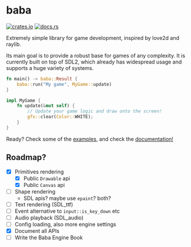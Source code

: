 # baba

[![crates.io](https://img.shields.io/crates/v/baba)](https://crates.io/crates/baba)
[![docs.rs](https://img.shields.io/docsrs/baba)](https://docs.rs/pomprt)

Extremely simple library for game development, inspired by love2d and raylib.

Its main goal is to provide a robust base for games of any complexity. It is currently built on top of SDL2, which
already has widespread usage and supports a huge variety of systems.

``` rs
fn main() -> baba::Result {
    baba::run("My game", MyGame::update)
}

impl MyGame {
    fn update(&mut self) {
        // Update your game logic and draw onto the screen!
        gfx::clear(Color::WHITE);
    }
}
```

Ready? Check some of the [examples](examples/), and check the [documentation!](https://docs.rs/baba)

## Roadmap?

- [x] Primitives rendering
  - [x] Public `Drawable` api
  - [x] Public `Canvas` api
- [ ] Shape rendering
  - SDL apis? maybe use `epaint`? both?
- [ ] Text rendering (SDL_ttf)
- [ ] Event alternative to `input::is_key_down` etc
- [ ] Audio playback (SDL_audio)
- [ ] Config loading, also more engine settings
- [x] Document all APIs
- [ ] Write the Baba Engine Book
